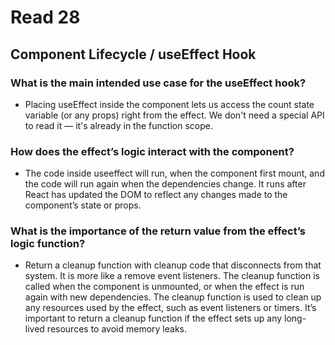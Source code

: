 # Read 28

## Component Lifecycle / useEffect Hook

### What is the main intended use case for the useEffect hook?

- Placing useEffect inside the component lets us access the count state variable (or any props) right from the effect. We don't need a special API to read it — it's already in the function scope.

### How does the effect’s logic interact with the component?

- The code inside useeffect will run, when the component first mount, and the code will run again when the dependencies change. It runs after React has updated the DOM to reflect any changes made to the component’s state or props.

### What is the importance of the return value from the effect’s logic function?

- Return a cleanup function with cleanup code that disconnects from that system. It is more like a remove event listeners. The cleanup function is called when the component is unmounted, or when the effect is run again with new dependencies. The cleanup function is used to clean up any resources used by the effect, such as event listeners or timers. It’s important to return a cleanup function if the effect sets up any long-lived resources to avoid memory leaks.
